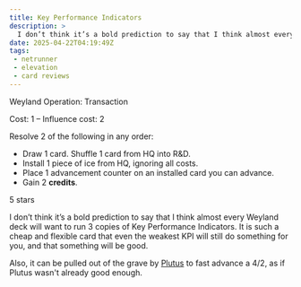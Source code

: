 ```yaml
---
title: Key Performance Indicators
description: >
  I don’t think it’s a bold prediction to say that I think almost every Weyland deck will want to run 3 copies of Key Performance Indicators. It is such a cheap and flexible card that even the weakest KPI will still do something for you, and that something will be good.
date: 2025-04-22T04:19:49Z
tags:
 - netrunner
 - elevation
 - card reviews
---
```


<card-frame name="kpi" side="corp" stars="5" src="https://cdn.ewie.online/nsg-kpi.jpeg">

<div class="visually-hidden" id="card-name-kpi">

Weyland Operation: Transaction

Cost: 1 – Influence cost: 2

Resolve 2 of the following in any order:

- Draw 1 card. Shuffle 1 card from HQ into R&D.
- Install 1 piece of ice from HQ, ignoring all costs.
- Place 1 advancement counter on an installed card you can advance.
- Gain 2 **credits**.

5 stars

</div>

</card-frame>

<script type="module" src="/assets/js/components/card-frame.js"></script>

I don’t think it’s a bold prediction to say that I think almost every Weyland deck will want to run 3 copies of Key Performance Indicators. It is such a cheap and flexible card that even the weakest KPI will still do something for you, and that something will be good.

Also, it can be pulled out of the grave by [Plutus](/posts/20250421-plutus/) to fast advance a 4/2, as if Plutus wasn't already good enough.

